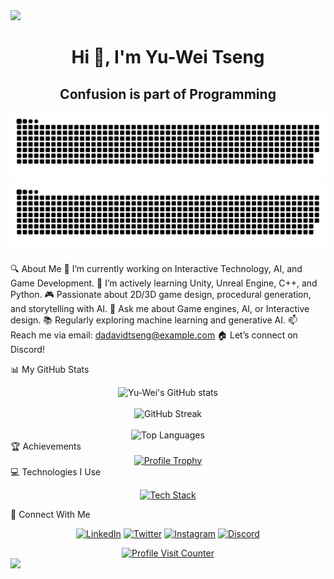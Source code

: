 
<!-- Gradient Divider --> <img src="https://user-images.githubusercontent.com/73097560/115834477-dbab4500-a447-11eb-908a-139a6edaec5c.gif"> <!-- Header Section --> <div align="center"> <h1>Hi 👋, I'm Yu-Wei Tseng</h1> <h2>Confusion is part of Programming</h2> </div> <!-- Snake Animation --> <div align="center"> <img src="https://github.com/1999AZZAR/1999AZZAR/blob/readme/resources/img/grid-snake.svg" alt="snake animation" /> </div> <!-- About Me -->

<div align="center">
  <img src="https://raw.githubusercontent.com/1999AZZAR/1999AZZAR/readme/resources/grid-snake.svg"
       alt="snake" />
</div>

🔍 About Me
🔭 I’m currently working on Interactive Technology, AI, and Game Development.
🌱 I’m actively learning Unity, Unreal Engine, C++, and Python.
🎮 Passionate about 2D/3D game design, procedural generation, and storytelling with AI.
💬 Ask me about Game engines, AI, or Interactive design.
📚 Regularly exploring machine learning and generative AI.
📫 Reach me via email: dadavidtseng@example.com
🏠 Let’s connect on Discord!
<!-- Stats Section -->
📊 My GitHub Stats
<div align="center"> <img src="https://github-readme-stats.vercel.app/api?username=dadavidtseng&theme=dark&show_icons=true&count_private=true" alt="Yu-Wei's GitHub stats" /> <br><br> <img src="https://github-readme-streak-stats.herokuapp.com/?user=dadavidtseng&theme=dark&hide_border=false" alt="GitHub Streak" /> <br><br> <img src="https://github-readme-stats.anuraghazra1.vercel.app/api/top-langs/?username=dadavidtseng&theme=dark&hide_border=false&no-bg=true&langs_count=8" alt="Top Languages" /> </div>
<!-- Trophy Section -->
🏆 Achievements
<div align="center"> <a href="https://github.com/ryo-ma/github-profile-trophy" title="GitHub Profile Trophy"> <img src="https://github-profile-trophy.vercel.app/?username=dadavidtseng&theme=radical&row=1&column=7&margin-w=5" alt="Profile Trophy" /> </a> </div>
<!-- Technologies Section -->
💻 Technologies I Use
<p align="center"> <a href="https://skillicons.dev"> <img src="https://skillicons.dev/icons?i=git,aws,cpp,unity,unreal,docker,py,js,react,nodejs,ts,mongodb,postgres,figma,vscode&perline=12" alt="Tech Stack" /> </a> </p>
<!-- Connect Section -->
🤝 Connect With Me
<p align="center"> <a href="https://www.linkedin.com/in/dadavidtseng/" target="_blank"><img src="https://user-images.githubusercontent.com/88904952/234979284-68c11d7f-1acc-4f0c-ac78-044e1037d7b0.png" alt="LinkedIn" height="50" width="50" /></a> <a href="https://twitter.com/dadavidtseng" target="_blank"><img src="https://user-images.githubusercontent.com/88904952/234980676-61bfb021-ecc8-48f7-88e6-34c1b06c4a58.png" alt="Twitter" height="50" width="50" /></a> <a href="https://www.instagram.com/dadavidtseng/" target="_blank"><img src="https://user-images.githubusercontent.com/88904952/234981169-2dd1e58f-4b7e-468c-8213-034ba62156c3.png" alt="Instagram" height="50" width="50" /></a> <a href="https://discordapp.com/users/example" target="_blank"><img src="https://user-images.githubusercontent.com/88904952/234982627-019fd336-6248-453c-9b05-97c13fd1d207.png" alt="Discord" height="50" width="50" /></a> </p>
<!-- Visit Counter --> <div align="center"> <a href="https://visitcount.itsvg.in"> <img src="https://visitcount.itsvg.in/api?id=dadavidtseng&icon=3&color=6" alt="Profile Visit Counter" /> </a> </div> <!-- Gradient Divider --> <img src="https://user-images.githubusercontent.com/73097560/115834477-dbab4500-a447-11eb-908a-139a6edaec5c.gif">